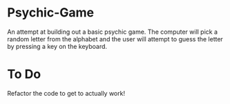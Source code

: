 # Psychic-Game

An attempt at building out a basic psychic game.  The computer will pick a random letter from the alphabet and the user will attempt to guess the letter by pressing a key on the keyboard.

# To Do

Refactor the code to get to actually work!
